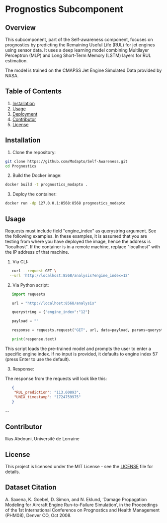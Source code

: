 # Prognostics Subcomponent

## Overview

This subcomponent, part of the Self-awareness component, focuses on prognostics by predicting the Remaining Useful Life (RUL) for jet engines using sensor data. It uses a deep learning model combining Multilayer Perceptron (MLP) and Long Short-Term Memory (LSTM) layers for RUL estimation. 

The model is trained on the CMAPSS Jet Engine Simulated Data provided by NASA.

## Table of Contents
1. [Installation](#installation)
2. [Usage](#usage)
3. [Deployment](#deployment)
4. [Contributor](#contributor)
5. [License](#license)

## Installation

1. Clone the repository: 
```bash    
git clone https://github.com/Modapto/Self-Awareness.git
cd Prognostics
```
2. Build the Docker image:
```bash
docker build -t prognostics_modapto .
```
3.  Deploy the container:
```bash
docker run -dp 127.0.0.1:8568:8568 prognostics_modapto
```

## Usage

Requests must include field "engine_index" as querystring argument. See the following examples.
In these examples, it is assumed that you are testing from where you have deployed the image, hence the address is "localhost".
If the container is in a remote machine, replace "localhost" with the IP address of that machine.

1. Via CLI:
```bash
   curl --request GET \
  --url 'http://localhost:8568/analysis?engine_index=12'
   ```

2. Via Python script:
```python
   import requests

   url = "http://localhost:8568/analysis"

   querystring = {"engine_index":"12"}

   payload = ""

   response = requests.request("GET", url, data=payload, params=querystring)

   print(response.text)
   ```
   
This script loads the pre-trained model and prompts the user to enter a specific engine index.
If no input is provided, it defaults to engine index 57 (press Enter to use the default).

3. Response:

The response from the requests will look like this:
```json
   {
	"RUL_prediction": "113.60893",
	"UNIX_timestamp": "1724759975"
   }
   ```

-- 

## Contributor

Ilias Abdouni, Université de Lorraine

## License

This project is licensed under the MIT License - see the [LICENSE](LICENSE) file for details.

## Dataset Citation

A. Saxena, K. Goebel, D. Simon, and N. Eklund, ‘Damage Propagation Modeling for Aircraft Engine Run-to-Failure Simulation’, in the Proceedings of the 1st International Conference on Prognostics and Health Management (PHM08), Denver CO, Oct 2008.